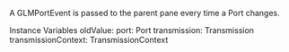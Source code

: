 A GLMPortEvent is passed to the parent pane every time a Port changes.

Instance Variables
	oldValue:		<Object>
	port:		Port
	transmission:		Transmission
	transmissionContext:	TransmissionContext
